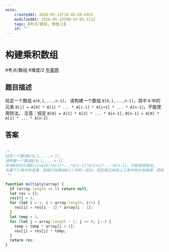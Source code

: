 ```yaml
---
note:
    createdAt: 2020-05-14T10:49:20.095Z
    modifiedAt: 2020-05-15T08:54:03.571Z
    tags: [考点/数组, 难度/2]
    id: ""
---
```

# 构建乘积数组
#考点/数组 #难度/2  [牛客网](https://www.nowcoder.com/practice/94a4d381a68b47b7a8bed86f2975db46?tpId=13&tqId=11204&tPage=1&rp=1&ru=/ta/coding-interviews&qru=/ta/coding-interviews/question-ranking)
<!-- @crossnote.comment "id":"557e72b3-cd12-4bf2-b1d2-a4e9bacc6d45" --> 
## 题目描述

给定一个数组 `A[0,1,...,n-1]`，
请构建一个数组 `B[0,1,...,n-1]`，其中 `B` 中的元素 `B[i] = A[0] * A[1] * ... * A[i-1] * A[i+1] * ... * A[n-1]`。不能使用除法。
注意：规定 `B[0] = A[1] * A[2] * ... * A[n-1]，B[n-1] = A[0] * A[1] * ... * A[n-2]`

## 答案

```javascript
 
/*
给定一个数组A[0,1,...,n-1],
请构建一个数组B[0,1,...,n-1],
其中B中的元素B[i]=A[0]*A[1]*...*A[i-1]*A[i+1]*...*A[n-1]。不能使用除法。
先算下三角中的连乘，即我们先算出B[i]中的一部分，然后倒过来按上三角中的分布规律，把另一部分也乘进去。
 */

function multiply(array) {
  if (array.length <= 1) return null;
  let res = [];
  res[0] = 1;
  for (let i = 1; i < array.length; i++) {
    res[i] = res[i - 1] * array[i - 1];
  }
  let temp = 1;
  for (let j = array.length - 2; j >= 0; j--) {
    temp = temp * array[j + 1];
    res[j] = res[j] * temp;
  }
  return res;
}
```